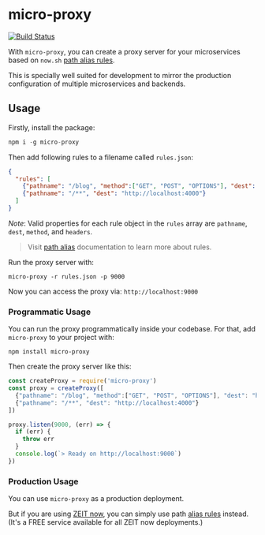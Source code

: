 # micro-proxy

[![Build Status](https://travis-ci.org/zeit/micro-proxy.svg?branch=master)](https://travis-ci.org/zeit/micro-proxy)

With `micro-proxy`, you can create a proxy server for your microservices based on `now.sh` [path alias rules](https://zeit.co/docs/features/path-aliases).

This is specially well suited for development to mirror the production configuration of multiple microservices and backends.

## Usage

Firstly, install the package:

```js
npm i -g micro-proxy
```

Then add following rules to a filename called `rules.json`:

```json
{
  "rules": [
    {"pathname": "/blog", "method":["GET", "POST", "OPTIONS"], "dest": "http://localhost:5000", "headers": { "Save-Data": "on" } },
    {"pathname": "/**", "dest": "http://localhost:4000"}
  ]
}
```

*Note*: Valid properties for each rule object in the `rules` array are `pathname`, `dest`, `method`, and `headers`.

> Visit [path alias](https://zeit.co/docs/features/path-aliases) documentation to learn more about rules.

Run the proxy server with:

```
micro-proxy -r rules.json -p 9000
```

Now you can access the proxy via: `http://localhost:9000`

### Programmatic Usage

You can run the proxy programmatically inside your codebase.
For that, add `micro-proxy` to your project with:

```
npm install micro-proxy
```

Then create the proxy server like this:

```js
const createProxy = require('micro-proxy')
const proxy = createProxy([
  {"pathname": "/blog", "method":["GET", "POST", "OPTIONS"], "dest": "http://localhost:5000", "headers": { "Save-Data": "on" } },
  {"pathname": "/**", "dest": "http://localhost:4000"}
])

proxy.listen(9000, (err) => {
  if (err) {
    throw err
  }
  console.log(`> Ready on http://localhost:9000`)
})
```

### Production Usage

You can use `micro-proxy` as a production deployment.

But if you are using [ZEIT now](https://zeit.co/now), you can simply use path [alias rules](https://zeit.co/docs/features/path-aliases) instead.<br/>
(It's a FREE service available for all ZEIT now deployments.)
